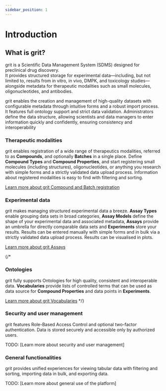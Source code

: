 ```yaml
---
sidebar_position: 1
---
```


# Introduction

## What is grit?

grit is a Scientific Data Management System (SDMS) designed for preclinical drug discovery.<br />
It provides structured storage for experimental data—including, but not limited to, results from in vitro, in vivo, DMPK, and toxicology studies—alongside metadata for therapeutic modalities such as small molecules, oligonucleotides, and antibodies.

grit enables the creation and management of high-quality datasets with configurable metadata through intuitive forms and a robust import process. It features full ontology support and strict data validation. Administrators define the data structure, allowing scientists and data managers to enter information quickly and confidently, ensuring consistency and interoperability

### Therapeutic modalities

grit enables registration of a wide range of therapeutics modalities, referred to as **Compounds**, and optionally **Batches** in a single place. Define **Compound Types** and **Compound Properties**, and start registering small molecules (including structures), oligonucleotides, or anything you research with simple forms and a strictly validated data upload process. Information about registered modalities is easy to find with filtering and sorting.

[Learn more about grit Compound and Batch registration](./category/compounds/)

### Experimental data

grit makes managing structured experimental data a breeze. **Assay Types** enable grouping data sets in broad categories, **Assay Models** define the shape of your experimental data and associated metadata, **Assays** provide an umbrella for directly comparable data sets and **Experiments** store your results. Results can be entered manually with simple forms and in bulk via a strictly validated data upload process. Results can be visualised in plots.

[Learn more about grit Assays](./assays/)

{/*
### Ontologies

grit fully supports Ontologies for high quality, consistent and interoperable data. **Vocabularies** provide lists of controlled terms that can be used as data source for **Compound Properties** and data points in **Experiments**.

[Learn more about grit Vocabularies](./general/vocabularies/)
*/}

### Security and user management

grit features Role-Based Access Control and optional two-factor authentication. Data is stored securely and accessible only by authorized users.

TODO: [Learn more about security and user management]

### General functionalities

grit provides unified experiences for viewing tabular data with filtering and sorting, importing data in bulk, and exporting data.

TODO: [Learn more about general use of the platform]
